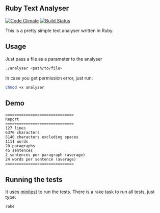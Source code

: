 ## Ruby Text Analyser
[![Code
Climate](https://codeclimate.com/github/pablobfonseca/text-analyser/badges/gpa.svg)](https://codeclimate.com/github/pablobfonseca/text-analyser)
[![Build
Status](https://travis-ci.org/pablobfonseca/text-analyser.svg?branch=master)](https://travis-ci.org/pablobfonseca/text-analyser)


This is a pretty simple text analyser written in Ruby.

## Usage
Just pass a file as a parameter to the analyser
```sh
./analyser <path/to/file>
```

In case you get permission error, just run:
```sh
chmod +x analyser
```

## Demo
```
==============================
Report
==============================
127 lines
6376 characters
5140 characters excluding spaces
1111 words
20 paragraphs
45 sentences
2 sentences per paragraph (average)
24 words per sentence (average)
==============================
```

## Running the tests
It uses [minitest](https://github.com/seattlerb/minitest) to run the tests.
There is a rake task to run all tests, just type:
```ruby
rake
```
